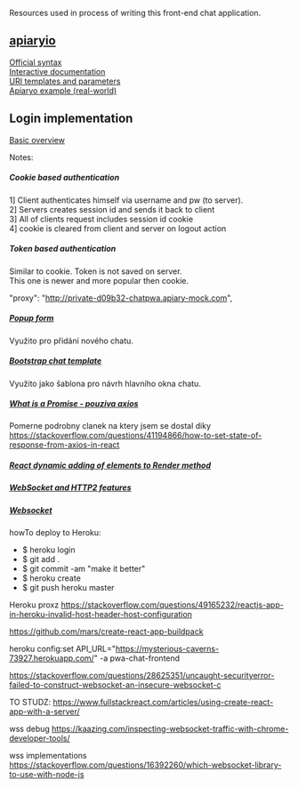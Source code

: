 Resources used in process of writing this front-end chat application.

## [apiaryio](https://app.apiary.io/)
[Official syntax](https://github.com/apiaryio/mson)<br/>
[Interactive documentation](https://help.apiary.io/tools/interactive-documentation/ ) <br/>
[URI templates and parameters](https://help.apiary.io/api_101/uri-templates/) <br/>
[Apiaryo example (real-world)](https://voyant.docs.apiary.io/#reference/emergency/emergency-service-resource-for-a-number) <br/>



## Login implementation
[Basic overview](https://medium.com/@vivekmadurai/different-ways-to-authenticate-a-web-application-e8f3875c254a)

Notes: <br/>
##### Cookie based authentication
1] Client authenticates himself via username and pw (to server).<br/>
2] Servers creates session id and sends it back to client<br/>
3] All of clients request includes session id cookie<br/>
4] cookie is cleared from client and server on logout action<br/>

##### Token based authentication
Similar to cookie. Token is not saved on server.<br/>
 This one is newer and more popular then cookie.
 
 "proxy": "http://private-d09b32-chatpwa.apiary-mock.com",
 
 
##### [Popup form](https://www.w3schools.com/howto/howto_js_popup_form.asp)
 Využito pro přidání nového chatu.
 
 ##### [Bootstrap chat template](https://bootsnipp.com/snippets/1ea0N)
 Využito jako šablona pro návrh hlavního okna chatu.

##### [What is a Promise - pouziva axios](https://medium.com/javascript-scene/master-the-javascript-interview-what-is-a-promise-27fc71e77261)
Pomerne podrobny clanek na ktery jsem se dostal diky https://stackoverflow.com/questions/41194866/how-to-set-state-of-response-from-axios-in-react

##### [React dynamic adding of elements to Render method](https://stackoverflow.com/questions/29149169/how-to-loop-and-render-elements-in-react-js-without-an-array-of-objects-to-map)

##### [WebSocket and HTTP2 features](https://building.lang.ai/our-journey-from-websockets-to-http-2-4d069c54effd)

##### [Websocket](https://blog.logrocket.com/websockets-tutorial-how-to-go-real-time-with-node-and-react-8e4693fbf843/)


howTo deploy to Heroku:
 - $ heroku login
 - $ git add .
 - $ git commit -am "make it better"
 - $ heroku create
 - $ git push heroku master
 
 Heroku proxz 
 https://stackoverflow.com/questions/49165232/reactjs-app-in-heroku-invalid-host-header-host-configuration
 
 
 https://github.com/mars/create-react-app-buildpack
 
 heroku config:set API_URL="https://mysterious-caverns-73927.herokuapp.com/" -a pwa-chat-frontend
 
 https://stackoverflow.com/questions/28625351/uncaught-securityerror-failed-to-construct-websocket-an-insecure-websocket-c
 
 TO STUDZ: 
 https://www.fullstackreact.com/articles/using-create-react-app-with-a-server/
 
 wss debug
 https://kaazing.com/inspecting-websocket-traffic-with-chrome-developer-tools/
 
 wss implementations
 https://stackoverflow.com/questions/16392260/which-websocket-library-to-use-with-node-js
 

